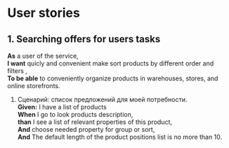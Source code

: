 # User stories

## 1. Searching offers for users tasks 

**As** a user of the service, \
**I want** quicly and convenient make sort products by different order and filters , \
**To be able** to conveniently organize products in warehouses, stores, and online storefronts.

1. Сценарий: список предложений для моей потребности. \
   **Given:** I have a list of products  \
   **When** I go to look products description, \
   **than** I see a list of relevant properties of this product, \
   **And** choose needed property for group or sort, \
   **And** The default length of the product positions list is no more than 10.


